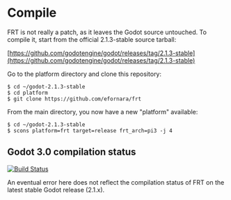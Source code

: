Compile
=======

FRT is not really a patch, as it leaves the Godot source untouched. To
compile it, start from the official 2.1.3-stable source tarball:

[https://github.com/godotengine/godot/releases/tag/2.1.3-stable](https://github.com/godotengine/godot/releases/tag/2.1.3-stable)

Go to the platform directory and clone this repository:

	$ cd ~/godot-2.1.3-stable
	$ cd platform
	$ git clone https://github.com/efornara/frt

From the main directory, you now have a new "platform" available:

	$ cd ~/godot-2.1.3-stable
	$ scons platform=frt target=release frt_arch=pi3 -j 4

## Godot 3.0 compilation status

[![Build Status](https://api.travis-ci.org/efornara/frt.svg?branch=master)](https://travis-ci.org/efornara/frt/builds)

An eventual error here does not reflect the compilation status of FRT on the
latest stable Godot release (2.1.x).
